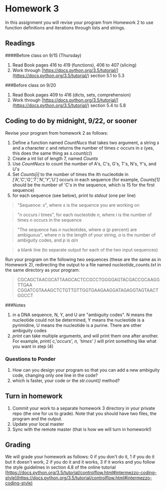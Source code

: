 # Homework 3
In this assignment you will revise your program from Homework 2 to use function definitions and iterations through lists and strings.

## Readings ##

####Before class on 9/15 (Thursday)
1. Read Book pages 416 to 419 (functions), 406 to 407 (slicing)
2. Work through [https://docs.python.org/3.5/tutorial/](https://docs.python.org/3.5/tutorial/) section 5.1 to 5.3

###Before class on 9/20
1. Read Book pages 409 to 416 (dicts, sets, comprehension)
2. Work through [https://docs.python.org/3.5/tutorial/](https://docs.python.org/3.5/tutorial/) section 5.4 to 5.8

## Coding to do by **midnight, 9/22, or sooner**
Revise your program from homework 2 as follows:

1. Define a function named *CountNucs* that takes two argument, a string *s* and a character *c* and returns the number of times *c* occurs in *s* (yes, this does the same thing as *s.count(c)*)
2. Create a int list of length 7, named *Counts* 
3. Use *CountNucs* to count the number of A's, C's, G's, T's, N's, Y's, and U's
4. Set *Counts[i]* to the number of times the *i*th nucleotide in *['A','C','G','T','N','Y','U']* occurs in each sequence (for example, *Counts[1]* should be the number of 'C's in the sequence, which is 15 for the first sequence)
4. for each sequence (see below), print to *stdout* (one per line)
 
>"Sequence: *s*", where *s* is the sequence you are working on

>"*n* occurs *i* times", for each nucleotide *n*, where *i* is the number of times *n* occurs in the sequence

>"The sequence has *n* nucleotides, where *a* (*p* percent) are ambiguous", where *n* is the length of your string, *a* is the number of ambiguity codes, and *p* is $a/n$

>a blank line (to separate output for each of the two input sequences)


Run your program on the following two sequences (these are the same as in Homework 2), redirecting the output to a file named *nucleotide_counts.txt* in the same directory as your program:

>CGCAGCTAACGCATTAAGCACTCCGCCTGGGGAGTACGACCGCAAGGTTGAA
	CGGATCGTAAAGCTCTGTTGTTGGTGAAGAAGGATAGAGGTAGTAACTGGCCT


###Notes 
1. in a DNA sequence, N, Y, and U are "ambiguity codes". N means the nucleotide could not be determined, Y means the nucleotide is a pyrimidine, U means the nucleotide is a purine. There are other ambiguity codes
2. *print* can take multiple arguments, and will print them one after another. For example, *print( c,'occurs', n, 'times' )* will print something like what you want in step (4)

### Questions to Ponder ###
1. How can you design your program so that you can add a new ambiguity code, changing only one line in the code?
2. which is faster, your code or the *str.count()* method? 

## Turn in homework
1. Commit your work to a separate homework 3 directory in your private repo (the one for us to grade). Note that you should have two files, the program and the output.
2. Update your local master
3. Sync with the remote master (that is how we will turn in homework!)

## Grading
We will grade your homework as follows: 0 if you don't do it, 1 if you do it but it doesn't work, 2 if you do it and it works, 3 if it works and you follow the style guidelines in section 4.8 of the online tutorial [https://docs.python.org/3.5/tutorial/controlflow.html#intermezzo-coding-style](https://docs.python.org/3.5/tutorial/controlflow.html#intermezzo-coding-style)